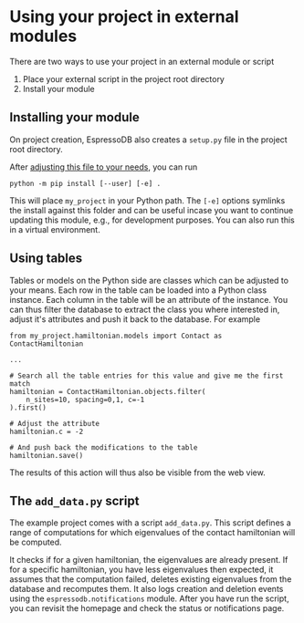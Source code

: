 # Using your project in external modules

There are two ways to use your project in an external module or script

1. Place your external script in the project root directory
2. Install your module

## Installing your module

On project creation, EspressoDB also creates a `setup.py` file in the project root directory.

After [adjusting this file to your needs](https://docs.python.org/3.7/distutils/setupscript.html), you can run
```
python -m pip install [--user] [-e] .
```
This will place `my_project` in your Python path.
The `[-e]` options symlinks the install against this folder and can be useful incase you want to continue updating this module, e.g., for development purposes.
You can also run this in a virtual environment.

## Using tables

Tables or models on the Python side are classes which can be adjusted to your means.
Each row in the table can be loaded into a Python class instance.
Each column in the table will be an attribute of the instance.
You can thus filter the database to extract the class you where interested in, adjust it's attributes and push it back to the database.
For example
```
from my_project.hamiltonian.models import Contact as ContactHamiltonian

...

# Search all the table entries for this value and give me the first match
hamiltonian = ContactHamiltonian.objects.filter(
    n_sites=10, spacing=0,1, c=-1
).first()

# Adjust the attribute
hamiltonian.c = -2

# And push back the modifications to the table
hamiltonian.save()
```
The results of this action will thus also be visible from the web view.

## The `add_data.py` script

The example project comes with a script `add_data.py`.
This script defines a range of computations for which eigenvalues of the contact hamiltonian will be computed.

It checks if for a given hamiltonian, the eigenvalues are already present.
If for a specific hamiltonian, you have less eigenvalues then expected, it assumes that the computation failed,
deletes existing eigenvalues from the database and recomputes them.
It also logs creation and deletion events using the `espressodb.notifications` module.
After you have run the script, you can revisit the homepage and check the status or notifications page.
